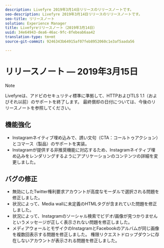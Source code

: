 ```yaml
---
description: Livefyre 2019年3月14日リリースのリリースノートです。
seo-description: Livefyre 2019年3月14日リリースのリリースノートです。
seo-title: リリースノート
solution: Experience Manager
title: Livefyreリリースノート（2019年3月14日）
uuid: 34e64943-dea6-46ac-9fc-8febeab6aa42
translation-type: tm+mt
source-git-commit: 9246343b64915af07feb8952060c1e3af5aada56

---
```



# リリースノート — 2019年3月15日

>[!NOTE]
>
>Livefyreは、アドビのセキュリティ標準に準拠して、HTTPおよびTLS 1.1（およびそれ以前）のサポートを終了します。  最終償却の日付については、今後のリリースノートを参照してください。

## 機能強化

* Instagramネイティブ埋め込みで、誘い文句（CTA：コールトゥアクション）とコマース（製品）のサポートを実装。
* Instagramが提供する非推奨機能に対応するため、Instagramネイティブ埋め込みをレンダリングするようにアプリケーションのコンテンツの詳細を変更しました。


## バグの修正

* 無効にしたTwitter権利要求アカウントが高度なモーダルで選択される問題を修正しました。
* 状況によって、Media wallに未定義のHTMLタグが含まれていた問題を修正しました。
* 状況によって、Instagramのソーシャル検索でビデオ/画像が見つかりませんというメッセージが正しく表示されない問題を修正しました。
* メディアウォールとモザイクのInstagramとFacebookのアルバムが同じ画像を複数回表示する問題を修正しました。
権限リクエストドロップダウンに存在しないアカウントが表示される問題を修正しました。